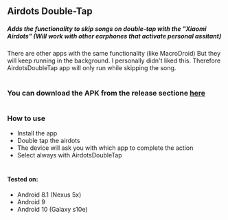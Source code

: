 ## Airdots Double-Tap
##### Adds the functionality to skip songs on double-tap with the "Xiaomi Airdots" (Will work with other earphones that activate personal assitant)
There are other apps with the same functionality (like MacroDroid) But they will keep running in the background.
I personally didn't liked this. Therefore AirdotsDoubleTap app will only run while skipping the song.
#
### You can download the APK from the release sectione [here](https://github.com/OriKerer/AirdotsDoubleTap/releases)
#
### How to use
* Install the app 
* Double tap the airdots 
* The device will ask you with which app to complete the action
* Select always with AirdotsDoubleTap
#
#### Tested on:
 - Android 8.1 (Nexus 5x)
 - Android 9
 - Android 10 (Galaxy s10e)

